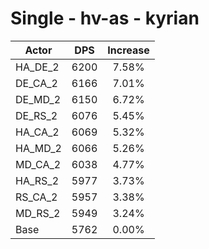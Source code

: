 # Single - hv-as - kyrian
| Actor | DPS | Increase |
|---|:---:|:---:|
|HA_DE_2|6200|7.58%|
|DE_CA_2|6166|7.01%|
|DE_MD_2|6150|6.72%|
|DE_RS_2|6076|5.45%|
|HA_CA_2|6069|5.32%|
|HA_MD_2|6066|5.26%|
|MD_CA_2|6038|4.77%|
|HA_RS_2|5977|3.73%|
|RS_CA_2|5957|3.38%|
|MD_RS_2|5949|3.24%|
|Base|5762|0.00%|
